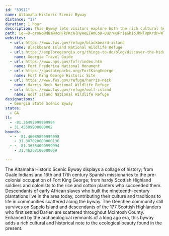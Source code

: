 ```yaml
---
id: "53911"
name: Altamaha Historic Scenic Byway
distance: "17"
duration: 1 hour
description: This Byway lets visitors explore both the rich cultural heritage and the diverse marsh ecosystems found along Georgia's coast.
path: iq~~D~qroNo@dBa@Rc@Fk@KcA{@yAeE{AmCoD~Bu@r@uFrIeGhIoJhNlRpKrd@~WlGhHhKlOhArBnGfIlNzRtVl^pExFdA`ApAx@dFpBtCj@zA?j~@tF|WlApc@pDfC`@bEjAxDlAdDxA`\`OhErAr@j@pLpFrCrBxF|E~WvRrFlEzKtBrVdE`IjBxGxBlFrBrNlG~HtEnXhR|DdBz^hMdK`EbCdBhC~BxAfBhBjCrA`CfC~Gr@`Dh@zD^rEFrBCtEKvBs@zEwA`HaBfGSVZ~A`ExBlKhHrf@pZ`NlHdc@|WdOzE~s@hTbBXhBDzCSbd@oMnEeA`Ea@zj@sB`ELlDl@pCpAvCrBlz@~u@vKjKzAfAtA~@xAj@xCr@VRjB^p@?
websites:
  - url: https://www.fws.gov/refuge/blackbeard-island
    name: Blackbeard Island National Wildlife Refuge
  - url: https://exploregeorgia.org/things-to-do/blog/discover-the-hidden-gems-off-georgias-scenic-byways
    name: Georgia Travel Guide
  - url: https://www.nps.gov/fofr/index.htm
    name: Fort Frederica National Monument
  - url: https://gastateparks.org/FortKingGeorge
    name: Fort King George Historic Site
  - url: https://www.fws.gov/refuge/harris-neck
    name: Harris Neck National Wildlife Refuge
  - url: https://www.fws.gov/refuge/wolf-island
    name: Wolf Island National Wildlife Refuge
designations:
  - Georgia State Scenic Byway
states:
  - GA
ll:
  - -81.36495999999994
  - 31.45509900000002
bounds:
  - - -81.46089899999998
    - 31.307020000000136
  - - -81.36354099999994
    - 31.46268100000009

---
```


The Altamaha Historic Scenic Byway displays a collage of history; from Guale Indians and 16th and 17th century Spanish missionaries to the pre-colonial occupation of Fort King George; from hardy Scottish Highland soldiers and colonists to the rice and cotton planters who succeeded them. Descendants of early African slaves who built the nineteenth-century plantations live in the area today, contributing their culture and traditions to life in communities scattered along the byway. The Geechee community still survives on Sapelo Island and descendants of the 177 Scottish Highlanders who first settled Darien are scattered throughout McIntosh County. Enhanced by the archaeological remnants of a long ago era, this byway adds a rich cultural and historical note to the ecological beauty found in the present.
